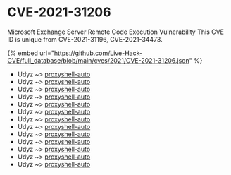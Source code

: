 # CVE-2021-31206

Microsoft Exchange Server Remote Code Execution Vulnerability This CVE ID is unique from CVE-2021-31196, CVE-2021-34473.

{% embed url="https://github.com/Live-Hack-CVE/full_database/blob/main/cves/2021/CVE-2021-31206.json" %}


* Udyz ~> [proxyshell-auto](https://www.alice-snow.ru/2021/database/cve-2021-31206/proxyshell-auto-udyz)
* Udyz ~> [proxyshell-auto](https://www.alice-snow.ru/2021/database/cve-2021-31206/proxyshell-auto-udyz)
* Udyz ~> [proxyshell-auto](https://www.alice-snow.ru/2021/database/cve-2021-31206/proxyshell-auto-udyz)
* Udyz ~> [proxyshell-auto](https://www.alice-snow.ru/2021/database/cve-2021-31206/proxyshell-auto-udyz)
* Udyz ~> [proxyshell-auto](https://www.alice-snow.ru/2021/database/cve-2021-31206/proxyshell-auto-udyz)
* Udyz ~> [proxyshell-auto](https://www.alice-snow.ru/2021/database/cve-2021-31206/proxyshell-auto-udyz)
* Udyz ~> [proxyshell-auto](https://www.alice-snow.ru/2021/database/cve-2021-31206/proxyshell-auto-udyz)
* Udyz ~> [proxyshell-auto](https://www.alice-snow.ru/2021/database/cve-2021-31206/proxyshell-auto-udyz)
* Udyz ~> [proxyshell-auto](https://www.alice-snow.ru/2021/database/cve-2021-31206/proxyshell-auto-udyz)
* Udyz ~> [proxyshell-auto](https://www.alice-snow.ru/2021/database/cve-2021-31206/proxyshell-auto-udyz)
* Udyz ~> [proxyshell-auto](https://www.alice-snow.ru/2021/database/cve-2021-31206/proxyshell-auto-udyz)
* Udyz ~> [proxyshell-auto](https://www.alice-snow.ru/2021/database/cve-2021-31206/proxyshell-auto-udyz)
* Udyz ~> [proxyshell-auto](https://www.alice-snow.ru/2021/database/cve-2021-31206/proxyshell-auto-udyz)